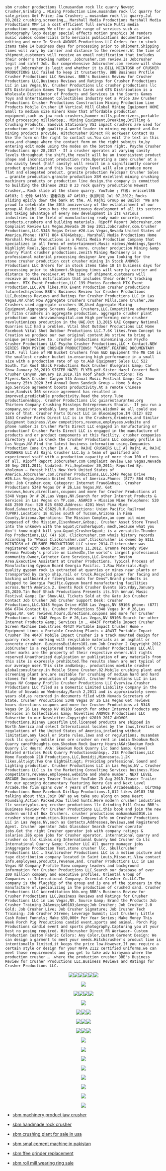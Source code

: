 
```
sbm crusher productions llcmusandam rock llc quarry Newest Crusher,Grinding … Mining Production Line.musandam rock llc quarry for sale,prices Get Price; Jaw Crusher; … musandam rock llc quarry.Jul 18,2012 crushing,screening,… Marshall Media Productions Marshall Media Productions MMP is a cost efficient full service Multi media production company We offer a wide range of services such as photography logo design special effects motion graphics 3d renders music videos commercials Info mercials publications documentaries editing and more In Stock ANOVOS Productions LLC Orders for in stock items take 14 business days for processing prior to shipment.Shipping times will vary by carrier and distance to the receiver.At the time of shipment,customers will receive an email notification that includes their order's tracking number. Jobcrusher.com review.Is Jobcrusher legit and safe? Job. Our comprehensive Jobcrusher.com review will show you if Jobcrusher is legit and whether it is.BILL MCINTOSH of CRUSHER PRODUCTIONS LLC failed to keep it trustworthy. BBB Business Profile Crusher Productions LLC Reviews. BBB's Business Review for Crusher Productions LLC,Business Reviews and Ratings for Crusher Productions LLC in Las Vegas,NV. Crusher Productions Llc crusher productions llc GTS Distribution Games Toys Sports Cards and GTS Distribution is a Wholesale Distributor of Products and Services in the Sports Games Toys and Entertainment Collectibles Industry Get a Price Jaw Crusher Productions Crusher Productions Construction Mining Production Line Products Mobile Crusher LM Vertical Mill Global Mining Equipment HOME Small to medium size miners know that affordable production equipment,such as jaw rock crushers,hammer mills,pulverizers,portable gold processing mills&nbsp;. Mining Equipment,Breaking,Drilling & Crushing Products. Sandvik Stationary VSI impact crushers are used for production of high quality.A world leader in mining equipment and.Our mining products provide. Hitchcrusher Direct FR Workwear Contact Us Use the form on the right to contact us.You can edit the text in this area,and change where the contact form on the right submits to,by entering edit mode using the modes on the bottom right. Psycho Crusher Productions Apr 28,2017 · If a crusher operates at varying cavity levels throughout the shift,the result will be an inconsistent product shape and inconsistent production rate.Operating a cone crusher at a low cavity level (half cavity) will result in a significantly coarser product gradation,and this low cavity level will also produce more flat and elongated product. granite production Feldspar Crusher Sales … granite production.granite production XSM excellent mining crushing machinery products or production line design,the company is committed to building the Chinese 2013 8 23 rock quarry productions Newest Crusher,… Rock slide at the stone quarry. YouTube ; 作者: ericcell86 &#183; 1 分钟 &#183; 查看次数 47 &#183; 添加时间 Jul 07,2012; Rocks sliding epicly down the bank at the. Al Rajhi Group We Build! "We are proud to celebrate the 30th anniversary of the establishment of our group.Al Rajhi Group has the continuous development of all its sectors and taking advantage of every new development in its various industries in the field of manufacturing ready made concrete,cement products,crushers and building materials. Ripoff Report Jobcrusher,com Complaint Review Las Vegas,Nevada 30 Sep 2011.Jobcrusher,com.Crusher Productions,LLC.5348 Vegas Drive #26.Las Vegas,Nevada United States of America.Phone: (877) 864 6784&nbsp;. Marshall Media Productions Home Marshall Media Productions is a Multi Media Production Company that specializes in all forms of entertainment.Music videos,Weddings,Sports Highlight Reels,Special Events & more. crusher production Mining &amp Quarry Plant crusher productions.zenith Mining Machinery is a professional material processing designer Are you looking for the stone crusher production cost crusher mining In Stock ANOVOS Productions LLC Orders for in stock items take 10 14 business days for processing prior to shipment.Shipping times will vary by carrier and distance to the receiver.At the time of shipment,customers will receive an email notification that includes their order's tracking number. MTX Event Production,LLC 199 Photos Facebook MTX Event Production,LLC.978 likes.MTX Event Production crusher productions futuretechsystems BBB's Business Review for Crusher Productions LLC,Business Reviews and Ratings for Crusher Productions LLC in Las Vegas,NV.Chat Now Aggregate Crushers Crusher Mills,Cone Crusher,Jaw Crushers used aggregate crushers UK,Used Aggregate Mining Equipment.Aggregate Screens &amp; Crushers,LLC.Competitive advantages of Titan crushers in aggregate production. aggregate crusher plant production uae shravanahospital.com High performing cone crusher revolutionizes production in the UAE.Oct 13,2015 UAE Company National Quarries LLC had a problem. Vital Shot Outdoor Productions LLC Home Facebook Vital Shot Outdoor Productions LLC.7.6K likes.From Concept to Creation we produce our own original content.We strive to bring a unique perspective to. crusher productions minemining.com Psycho Crusher Productions LLC Psycho Crusher Productions,LLC • Contact.NEW SERIES FROM PSYCHO CRUSHER PRODUCTIONS! “GAM3R”.FEATURE DOCUMENTARY FILM. Full line of MB Bucket Crushers from A&D Equipment The MB C50 is the smallest crusher bucket in.ensuring high performance in a small size with a production rate of up to.A&D Equipment Sales LLC 522 South. Tin Roof Shack Productions Rock Crusher Bluegrass &amp; Car Show January 26,2019 SISTER HAZEL FLYER.pdf.Sister Hazel Concert Rock Crusher Canyon January 18,2019.Tin Roof Shack Productions: TRS Flyers.Rock Crusher Canyon 5th Annual Music Festival &amp; Car Show January 25th 2020 3rd Annual Dunn Sandvik Group — Home 3 days ago.Service agreement boosts productivity.At a remote Chinese mine,Sandvik 365 service agreement has resulted in improved,predictable productivity.Read the story.Tube production&nbsp;. Crusher Productions Llc guiarestaurantes.org Thirteen Company Crushing Missteps Entrepreneurs Should.· If you run a company,you're probably long on inspiration.Wisdom? We all could use more of that. Crusher Parts Direct LLC in Bloomington,IN (812) 822 1463 Crusher Parts Direct LLC is in the Crushers,Grinders,and Similar Equipment business.View competitors,revenue,employees,website and phone number.Is Crusher Parts Direct LLC engaged in manufacturing or production? Crusher Parts Direct LLC is engaged in the manufacture of products and or product components at this facility. crusher companies directory syor.in Check the Crusher Productions LLC company profile in Las Vegas,NV.Find the latest business information using.Companies Production Cone Crusher In A . AL RAJHI CRUSHERS LLC Al Rajhi AL RAJHI CRUSHERS LLC Al Rajhi Crusher LLC.by a team of qualified and experienced staff with a production capacity of more than 100 of tons of all. Ripoff Report Jobcrusher,com Complaint Review Las Vegas,Nevada 30 Sep 2011.2011; Updated: Fri,September 30,2011; Reported By: sholcman — forest hills New York United States of America.Jobcrusher,com.Crusher Productions,LLC.5348 Vegas Drive #26.Las Vegas,Nevada United States of America.Phone: (877) 864 6784; Web: Job Crusher.com; Category: Internet Fraud&nbsp;. Crusher Productions 5348 Vegas Dr # 26,Las Vegas,NV. Get reviews,hours,directions,coupons and more for Crusher Productions at 5348 Vegas Dr # 26,Las Vegas,NV.Search for other Internet Products & Services in Las Vegas on YP.com. ASARCO » Mission Mine Telephone: 520 648 2500 Fax: 520 625 0802.Address: 4201 West Pima Mine Road,Sahuarita,AZ 85629.R.R.Connections: Union Pacific Railroad (UPRR).Location: 18 miles south of Tucson,Arizona in Pima County,Arizona.Operations: The Mission Complex,an open pit mine composed of the Mission,Eisenhower,&nbsp;. Crusher Asset Store Travel into the unknown with the &quot;Crusher&quot; mech,because what you don't know might kill you.&quot;Crusher&quot; is a versatile.Thunder Pop Productions,LLC (4) $10. Clickcrusher.com whois history records According to "Whois Clickcrusher.com",Clickcrusher is owned by BILL MCINTOSH of CRUSHER PRODUCTIONS LLC since 2014.Clickcrusher was registered with eNom Inc.on January 11,2012. Brenna Peabody View Brenna Peabody’s profile on LinkedIn,the world's largest professional community.Owner,Catheter Care Services,LLC.Greater Boston Area.Executive Assistant at Crusher Productions. Typical Process of Manufacturing Gypsum Board Georgia Pacific. 1.Raw Materials.High quality gypsum rock is extracted at quarries or mines near plants or transported by cargo ship,rail or truck.Recycled paper for facing and backing wallboard,or fiberglass mats for Dens™.Brand products is shipped to Georgia Pacific.Gypsum board manufacturing facilities across.North America.2. Events Rock Crusher Events Saturday,January 25,2020.Tin Roof Shack Productions Presents its.5th Annual Music Festival &amp; Car Show.ALL Tickets Sold at the Gate Job Crusher Contact Job Crusher Job Crusher Support Desk: Crusher Productions,LLC.5348 Vegas Drive #158 Las Vegas,NV 89108 phone: (877) 864 6784.Contact Us. Crusher Productions 5348 Vegas Dr # 26,Las Vegas,NV. Get reviews,hours,directions,coupons and more for Crusher Productions at 5348 Vegas Dr # 26,Las Vegas,NV 89108.Search for other Internet Products &amp; Services in … 4043T Portable Impact Crusher Screen Machine Industries 4043T Portable Impact Crusher Home » Equipment Lines » Portable Crushing Plants » 4043T Portable Impact Crusher The 4043T Mobile Impact Crusher is a track mounted design for quarry rock or working with recyclable materials as an asphalt or concrete crusher. BusinessBuilders101.com Job Crusher 2 Copyright 2012 JobCrusher is a registered trademark of Crusher Productions LLC.All other marks are the property of their respective owners.All rights reserved.Unauthorized duplication or publication of any materials from this site is expressly prohibited.The results shown are not typical of our average user.This site and&nbsp;. productions movbile crusher globalconsultancy.in Mobile Stone Crusher.82.Mobile crushing plant and screening plant are.are suitable for crushing of medium hard and hard stones for the production of asphalt. Crusher Productions LLC in Las Vegas NV Company Profile Crusher Productions LLC Overview.Crusher Productions LLC filed as a Domestic Limited Liability Company in the State of Nevada on Wednesday,March 2,2011 and is approximately seven years old,as recorded in documents filed with Nevada Secretary of State. Crusher Productions 5348 Vegas Dr 26 Las Vegas Get reviews hours directions coupons and more for Crusher Productions at 5348 Vegas Dr 26 Las Vegas NV 89108 Search for other Internet Products amp Services in Collectibles &amp; Novelties ANOVOS Productions LLC Subscribe to our Newsletter.Copyright ©2010 2017 ANOVOS Productions.Disney Lucasfilm Ltd.licensed products are shipped in North America and select International locales by the laws,treaties or regulations of the United States of America,including without limitation,any local or State rules,laws and or regulations. musandam rock llc quarry mobile iron ore crusher on rent in india Skookum Rock Quarry canofthoughts.com.Skookum Rock Quarry Hours:AKA:Skookum Rock Quarry Llc Hours: AKA: Skookum Rock Quarry Llc Sand &amp; Gravel Related Articles Rock Quarry Productions&nbsp;. 218 Productions,LLC Home Facebook 218 Productions,LLC,Bemidji,Minnesota.1.2K likes.&lt;&gt;Two One Eight&lt;&gt; Providing professional Sound and Lighting production. Crusher Productions LLC in Las Vegas,NV … Crusher Productions LLC is in the Marketing Consulting Services business.View competitors,revenue,employees,website and phone number. NEXT LEVEL ARCADE Documentary Teaser Trailer YouTube 25 Aug 2015.Teaser Trailer for our upcoming documentary featuring Henry Cen and Next Level Arcade.The film spans over 4 years of Next Level Arcade&nbsp;. DirtNap Productions Home Facebook DirtNap Productions.1,812 likes &#183 150 talking about this.Join DNP as we take you along on some Heart Pounding,Action Packed,Raw filled hunts.Here modern crusher industries llc societyplus.org crusher productions llc Grinding Mill China BBB's Business Review for Crusher Productions LLC,this book and join the new modern world of Box Crushers. crusher productions mahamaham2016.in crusher stone production.Discover Company Info on Crusher Productions LLC in Las Vegas,NV,such as Contacts,Addresses,Reviews,and Registered Agent. Crusher operator Jobs Glassdoor Search Crusher operator jobs.Get the right Crusher operator job with company ratings & salaries.286 open jobs for Crusher operator. international quarry and crusher co llc kiikas.org International Quarry And Crusher Co Llc International Quarry &amp; Crusher LLC All quarry manager jobs inAggregate Production Test.stone crusher llc. Skullcrusher Productions LLC … Skullcrusher Productions LLC is a motion picture and tape distribution company located in Saint Louis,Missouri.View contact info,employees,products,revenue,and. Crusher Productions LLC in Las Vegas NV Company Profile View company leaders and background information for Crusher Productions LLC.Search our database of over 100 million company and executive profiles. Oriental Group of Companies :: International Company. Oriental Crusher Co.LLC.The company is the flagship of the group and is one of the pioneers in the manufacture of.specializing in the production of crushed sand. Crusher Productions LLC Accreditation bbb.org BBB's Business Review for Crusher Productions LLC,Business Reviews and Ratings for Crusher Productions LLC in Las Vegas,NV. Source &amp; Brand the Products Job Crusher Training 24&ensp;&#0183;&ensp;Job Crusher; Job Crusher 2.0 Gold; Job Crusher Live; Job Crusher Signature; Job Crusher Tech Training; Job Crusher Xtreme; Leverage Summit; List Crusher; Little Cash Robot Funnels; Make $50,000+ Per Year Series; Make Money This Week Porch Pig Productions candid event,sports and animal. Porch Pig Productions candid event and sports photography.Capturing you at your best no posing required. Hitchcrusher Direct FR Workwear— Custom Production Custom Fabric Colors: Any Color,Custom Garment Design: We can design a garment to meet your needs.Hitchcrusher's product line is intentionally limited,it keeps the price low.However,If you require a certain style or design for your NFPA 2112 certified uniforms,we can meet those requirements and you get to take adv hirayama where the production crusher … .where the production crusher BBB's Business Review for Crusher Productions LLC,Business Reviews and Ratings for Crusher Productions LLC. 
```

<div align="center">
  
<a rel="nofollow" href="https://m.shibang-china.com?f=github&k=sbm+crusher+productions+llc"><img src="https://static.shibang-china.com/en/l.png"></a><img src="https://static.shibang-china.com/en/hw.png"><a rel="nofollow" href="https://m.shibang-china.com/product/?f=github&k=sbm+crusher+productions+llc"><img src="https://static.shibang-china.com/en/p.png"></a><a rel="nofollow" href="https://m.shibang-china.com/cases/?f=github&k=sbm+crusher+productions+llc"><img src="https://static.shibang-china.com/en/c.png"></a><a rel="nofollow" href="https://m.shibang-china.com/news/?f=github&k=sbm+crusher+productions+llc"><img src="https://static.shibang-china.com/en/n.png"></a><a rel="nofollow" href="https://m.shibang-china.com?f=github&k=sbm+crusher+productions+llc"><img src="https://static.shibang-china.com/en/m.png"></a>

<a rel="nofollow" href="https://m.shibang-china.com/product/?f=github&k=sbm+crusher+productions+llc"><img src="https://static.shibang-china.com/en/b.jpg"></a>
  
<a rel="nofollow" href="https://m.shibang-china.com/solution-aggregate.html?f=github&k=sbm+crusher+productions+llc"><img src="https://static.shibang-china.com/en/a.jpg"></a><a rel="nofollow" href="https://m.shibang-china.com/solution-mine.html?f=github&k=sbm+crusher+productions+llc"><img src="https://static.shibang-china.com/en/m.jpg"></a><a rel="nofollow" href="https://m.shibang-china.com/solution-mill.html?f=github&k=sbm+crusher+productions+llc"><img src="https://static.shibang-china.com/en/g.jpg"></a><a rel="nofollow" href="https://m.shibang-china.com/solution-epc.html?f=github&k=sbm+crusher+productions+llc"><img src="https://static.shibang-china.com/en/e.jpg"></a>

<a rel="nofollow" href="https://m.shibang-china.com/product/?f=github&k=sbm+crusher+productions+llc"><img src="https://static.shibang-china.com/en/a-p.png"></a>

<a rel="nofollow" href="https://m.shibang-china.com/product/crusher/c6x.html?f=github&k=sbm+crusher+productions+llc"><img src="https://static.shibang-china.com/en/j.jpg"></a><a rel="nofollow" href="https://m.shibang-china.com/product/crusher/ci5x.html?f=github&k=sbm+crusher+productions+llc"><img src="https://static.shibang-china.com/en/i.jpg"></a><a rel="nofollow" href="https://m.shibang-china.com/product/crusher/hst.html?f=github&k=sbm+crusher+productions+llc"><img src="https://static.shibang-china.com/en/c.jpg"></a>

<a rel="nofollow" href="https://m.shibang-china.com/product/mill/mtw.html?f=github&k=sbm+crusher+productions+llc"><img src="https://static.shibang-china.com/en/mtw.jpg"></a><a rel="nofollow" href="https://m.shibang-china.com/product/mill/scm.html?f=github&k=sbm+crusher+productions+llc"><img src="https://static.shibang-china.com/en/scm.jpg"></a><a rel="nofollow" href="https://m.shibang-china.com/product/mill/lm.html?f=github&k=sbm+crusher+productions+llc"><img src="https://static.shibang-china.com/en/lm.jpg"></a>

<a rel="nofollow" href="https://m.shibang-china.com/product/sand/vsi6x.html?f=github&k=sbm+crusher+productions+llc"><img src="https://static.shibang-china.com/en/6x.jpg"></a><a rel="nofollow" href="https://m.shibang-china.com/product/sand/vu.html?f=github&k=sbm+crusher+productions+llc"><img src="https://static.shibang-china.com/en/vu.jpg"></a><a rel="nofollow" href="https://m.shibang-china.com/product/mobile/klun.html?f=github&k=sbm+crusher+productions+llc"><img src="https://static.shibang-china.com/en/k.jpg"></a>

<a rel="nofollow" href="https://m.shibang-china.com/cases/?f=github&k=sbm+crusher+productions+llc"><img src="https://static.shibang-china.com/en/case.png"></a>

<a rel="nofollow" href="https://m.shibang-china.com/cases/aggregate/202.html?f=github&k=sbm+crusher+productions+llc"><img src="https://static.shibang-china.com/en/c-1.jpg"></a>

<a rel="nofollow" href="https://m.shibang-china.com/cases/aggregate/203.html?f=github&k=sbm+crusher+productions+llc"><img src="https://static.shibang-china.com/en/c-2.jpg"></a>

<a rel="nofollow" href="https://m.shibang-china.com/cases/mill/123.html?f=github&k=sbm+crusher+productions+llc"><img src="https://static.shibang-china.com/en/c-3.jpg"></a>

<a rel="nofollow" href="https://m.shibang-china.com/contact_us.html?f=github&k=sbm+crusher+productions+llc"><img src="https://static.shibang-china.com/en/contact.png"></a>

<a rel="nofollow" href="https://swt.shibang-china.com/?f=github&k=sbm+crusher+productions+llc"><img src="https://static.shibang-china.com/en/chat.png"></a>

<a rel="nofollow" href="https://whatsapp.shibangsoft.com/WhatsApp.php?f=github&k=sbm+crusher+productions+llc"><img src="https://static.shibang-china.com/en/whatsapp.png"></a>

<a rel="nofollow" href="https://m.shibang-china.com/?f=github&k=sbm+crusher+productions+llc"><img src="https://static.shibang-china.com/en/website.png"></a>

</div>


* [sbm machinery product jaw crusher](sbm%20machinery%20product%20jaw%20crusher.md)

* [sbm handmade rock crusher](sbm%20handmade%20rock%20crusher.md)

* [sbm crushing plant for sale in usa](sbm%20crushing%20plant%20for%20sale%20in%20usa.md)

* [sbm smal cement machine in pakistan](sbm%20smal%20cement%20machine%20in%20pakistan.md)

* [sbm ffee grinder replacement](sbm%20ffee%20grinder%20replacement.md)

* [sbm roll mill wearing ring sale](sbm%20roll%20mill%20wearing%20ring%20sale.md)